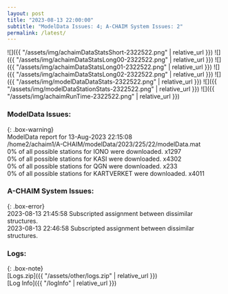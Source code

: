 ```yaml
---
layout: post
title: "2023-08-13 22:00:00"
subtitle: "ModelData Issues: 4; A-CHAIM System Issues: 2"
permalink: /latest/
---
```


![]({{ "/assets/img/achaimDataStatsShort-2322522.png" | relative_url }})
![]({{ "/assets/img/achaimDataStatsLong00-2322522.png" | relative_url }})
![]({{ "/assets/img/achaimDataStatsLong01-2322522.png" | relative_url }})
![]({{ "/assets/img/achaimDataStatsLong02-2322522.png" | relative_url }})
![]({{ "/assets/img/modelDataDataStats-2322522.png" | relative_url }})
![]({{ "/assets/img/modelDataStationStats-2322522.png" | relative_url }})
![]({{ "/assets/img/achaimRunTime-2322522.png" | relative_url }})


### ModelData Issues:  
  
{: .box-warning}  
 ModelData report for 13-Aug-2023 22:15:08   
 /home2/achaim1/A-CHAIM/modelData/2023/225/22/modelData.mat   
 0% of all possible stations for IONO were downloaded. x1297   
 0% of all possible stations for KASI were downloaded. x4302   
 0% of all possible stations for QGN were downloaded. x233   
 0% of all possible stations for KARTVERKET were downloaded. x4011   
  
### A-CHAIM System Issues:  
  
{: .box-error}  
2023-08-13 21:45:58 Subscripted assignment between dissimilar structures.  
2023-08-13 22:46:58 Subscripted assignment between dissimilar structures.  

### Logs:  
  
{: .box-note}  
[Logs.zip]({{ "/assets/other/logs.zip" | relative_url }})  
[Log Info]({{ "/logInfo" | relative_url }})  
